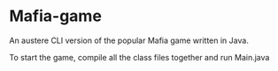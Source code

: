 # Mafia-game
An austere CLI version of the popular Mafia game written in Java.


To start the game, compile all the class files together and run Main.java

